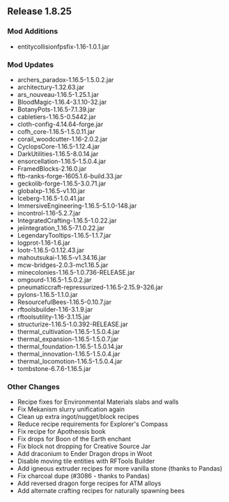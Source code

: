 ## Release 1.8.25

### Mod Additions
- entitycollisionfpsfix-1.16-1.0.1.jar
### Mod Updates
- archers_paradox-1.16.5-1.5.0.2.jar
- architectury-1.32.63.jar
- ars_nouveau-1.16.5-1.25.1.jar
- BloodMagic-1.16.4-3.1.10-32.jar
- BotanyPots-1.16.5-7.1.39.jar
- cabletiers-1.16.5-0.5442.jar
- cloth-config-4.14.64-forge.jar
- cofh_core-1.16.5-1.5.0.11.jar
- corail_woodcutter-1.16-2.0.2.jar
- CyclopsCore-1.16.5-1.12.4.jar
- DarkUtilities-1.16.5-8.0.14.jar
- ensorcellation-1.16.5-1.5.0.4.jar
- FramedBlocks-2.16.0.jar
- ftb-ranks-forge-1605.1.6-build.33.jar
- geckolib-forge-1.16.5-3.0.71.jar
- globalxp-1.16.5-v1.10.jar
- Iceberg-1.16.5-1.0.41.jar
- ImmersiveEngineering-1.16.5-5.1.0-148.jar
- incontrol-1.16-5.2.7.jar
- IntegratedCrafting-1.16.5-1.0.22.jar
- jeiintegration_1.16.5-7.1.0.22.jar
- LegendaryTooltips-1.16.5-1.1.7.jar
- logprot-1.16-1.6.jar
- lootr-1.16.5-0.1.12.43.jar
- mahoutsukai-1.16.5-v1.34.16.jar
- mcw-bridges-2.0.3-mc1.16.5.jar
- minecolonies-1.16.5-1.0.736-RELEASE.jar
- omgourd-1.16.5-1.5.0.2.jar
- pneumaticcraft-repressurized-1.16.5-2.15.9-326.jar
- pylons-1.16.5-1.1.0.jar
- ResourcefulBees-1.16.5-0.10.7.jar
- rftoolsbuilder-1.16-3.1.9.jar
- rftoolsutility-1.16-3.1.15.jar
- structurize-1.16.5-1.0.392-RELEASE.jar
- thermal_cultivation-1.16.5-1.5.0.4.jar
- thermal_expansion-1.16.5-1.5.0.7.jar
- thermal_foundation-1.16.5-1.5.0.14.jar
- thermal_innovation-1.16.5-1.5.0.4.jar
- thermal_locomotion-1.16.5-1.5.0.4.jar
- tombstone-6.7.6-1.16.5.jar
### Other Changes
- Recipe fixes for Environmental Materials slabs and walls
- Fix Mekanism slurry unification again
- Clean up extra ingot/nugget/block recipes
- Reduce recipe requirements for Explorer's Compass
- Fix recipe for Apotheosis book
- Fix drops for Boon of the Earth enchant
- Fix block not dropping for Creative Source Jar
- Add draconium to Ender Dragon drops in Woot
- Disable moving tile entities with RFTools Builder
- Add igneous extruder recipes for more vanilla stone (thanks to Pandas)
- Fix charcoal dupe (#3086 - thanks to Pandas)
- Add reversed dragon forge recipes for ATM alloys
- Add alternate crafting recipes for naturally spawning bees
